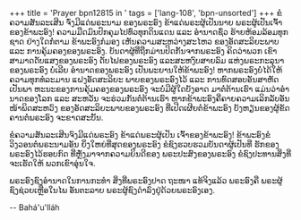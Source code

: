 +++
title = 'Prayer bpn12815 in '
tags = ['lang-108', 'bpn-unsorted']
+++
ຂໍຄວາມສັນລະເສີນ ຈົ່ງມີແດ່ພຣະນາມ ຂອງພຣະອົງ  ຂ້າແດ່ພຣະຜູ້ເປັນນາຍ  ພຣະຜູ້ເປັນເຈົ້າ ຂອງຂ້າພະອົງ!   ຄວາມມືດມົນປົກຄຸມໄປທົ່ວທຸກດິນແດນ ແລະ ອໍານາດຊົ່ວ ຮ້າຍຫ້ອມລ້ອມທຸກຊາດ ຢ່າງໃດກໍ່ຕາມ ຂ້າພະອົງກໍມອງ ເຫັນຄວາມສະຫວ່າງສະໄຫວ ຂອງອັດສະລິຍະພາບ ແລະ ການຄຸ້ມຄອງຂອງພຣະອົງ.
ບັນດາຜູ້ທີ່ຖືກມ່ານປິດກັ້ນຈາກພຣະອົງ ຄິດວ່າພວກ ເຂົາສາມາດດັບແສງຂອງພຣະອົງ  ດັບໄຟຂອງພຣະອົງ  ແລະສະຫງົບສາຍລົມ ແຫ່ງພຣະກະລຸນາ ຂອງພຣະອົງ  ບໍ່ເລີຍ ອໍານາດຂອງພຣະອົງ ເປັນພະຍານໃຫ້ຂ້າພະອົງ!   ຫາກພຣະອົງບໍ່ໄດ້ໃຫ້ຄວາມທຸກທໍລະມານ ແຝງອັດສະລິຍະ ພາບຂອງພຣະອົງໄວ້ ແລະ ການທົດສອບອັນສາຫັດເປັນພາ ຫະນະຂອງການຄຸ້ມຄອງຂອງພຣະອົງ ຈະບໍ່ມີຜູ້ໃດບັງອາດ ມາຕໍ່ຕ້ານເຮົາ ແມ່ນວ່າອໍານາດຂອງໂລກ ແລະ ສະຫວັນ ຈະຮ່ວມກັນຕໍ່ຕ້ານເຮົາ ຫາກຂ້າພະອົງຄີ່ຄາຍຄວາມເລິກລັບອັນໜ້າພິດສະຫວົງ  ຂອງອັດສະລິຍະພາບຂອງພຣະອົງ  ທີ່ເປີດເຜີຍຕໍ່ຂ້າພະອົງ  ບັງຫຽນຂອງຜູ້ຂັດຄານຕໍ່ພຣະອົງ  ຈະຂາດສະບັ້ນ.

ຂໍຄວາມສັນລະເສີນຈົງມີແດ່ພຣະອົງ ຂ້າແດ່ພຣະຜູ້ເປັນ ເຈົ້າຂອງຂ້າພະອົງ! ຂ້າພະອົງຂໍວິງວອນຕໍ່ພຣະນາມອັນ ຍິ່ງໃຫຍ່ທີ່ສຸດຂອງພຣະອົງ ຂໍຊົງຮວບຮວມບັນດາຜູ້ເປັນທີ່ ຮັກຂອງພຣະອົງໄວ້ຮອບກົດ ທີ່ຫຼັ່ງມາຈາກຄວາມຍິນດີຂອງ ພຣະປະສົງຂອງພຣະອົງ ຂໍຊົງປະທານສິ່ງທີ່ຈະເຮັດໃຫ້ ພວກເຂົາອຸ່ນໃຈ.

ພຣະອົງຊົງອໍານາດໃນການກະທໍາ ສິ່ງທີ່ພຣະອົງປາດ ຖະໜາ ແທ້ຈິງແລ້ວ ພຣະອົງຄື ພຣະຜູ້ຊົງຊ່ວຍເຫຼືອໃນໄພ ອັນຕະລາຍ  ພຣະຜູ້ຊົງດໍາລົງຢູ່ດ້ວຍພຣະອົງເອງ.

-- Bahá'u'lláh
